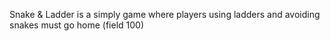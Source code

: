 Snake & Ladder is a simply game where players using ladders and avoiding snakes must go home (field 100)